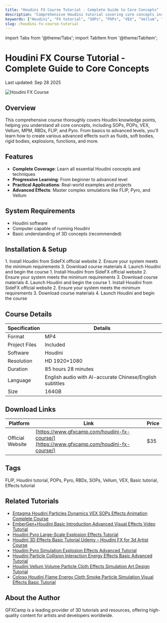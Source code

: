 ```yaml
---
title: "Houdini FX Course Tutorial - Complete Guide to Core Concepts"
description: "Comprehensive Houdini tutorial covering core concepts including SOPs, POPs, VEX, Vellum, MPM, RBDs, FLIP, and Pyro for beginners and advanced users"
keywords: ["Houdini", "FX tutorial", "SOPs", "POPs", "VEX", "Vellum", "RBDs", "FLIP", "Pyro", "3D effects", "VFX", "simulation"]
slug: /houdini-fx-course-tutorial
---
```


import Tabs from '@theme/Tabs';
import TabItem from '@theme/TabItem';

# Houdini FX Course Tutorial - Complete Guide to Core Concepts

Last updated: Sep 28 2025

![Houdini FX Course](https://www.gfxcamp.com/wp-content/uploads/2025/09/Houdini-FX-Course.jpg)

## Overview

This comprehensive course thoroughly covers Houdini knowledge points, helping you understand all core concepts, including SOPs, POPs, VEX, Vellum, MPM, RBDs, FLIP, and Pyro. From basics to advanced levels, you'll learn how to create various advanced effects such as fluids, soft bodies, rigid bodies, explosions, functions, and more.

## Features

- **Complete Coverage**: Learn all essential Houdini concepts and techniques
- **Progressive Learning**: From beginner to advanced level
- **Practical Applications**: Real-world examples and projects
- **Advanced Effects**: Master complex simulations like FLIP, Pyro, and Vellum

## System Requirements

- Houdini software
- Computer capable of running Houdini
- Basic understanding of 3D concepts (recommended)

## Installation & Setup

<Tabs>
<TabItem value="windows" label="Windows">
1. Install Houdini from SideFX official website
2. Ensure your system meets the minimum requirements
3. Download course materials
4. Launch Houdini and begin the course
</TabItem>
<TabItem value="macos" label="macOS">
1. Install Houdini from SideFX official website
2. Ensure your system meets the minimum requirements
3. Download course materials
4. Launch Houdini and begin the course
</TabItem>
<TabItem value="linux" label="Linux">
1. Install Houdini from SideFX official website
2. Ensure your system meets the minimum requirements
3. Download course materials
4. Launch Houdini and begin the course
</TabItem>
</Tabs>

## Course Details

| Specification | Details |
|---------------|---------|
| Format | MP4 |
| Project Files | Included |
| Software | Houdini |
| Resolution | HD 1920×1080 |
| Duration | 85 hours 28 minutes |
| Language | English audio with AI-accurate Chinese/English subtitles |
| Size | 164GB |

## Download Links

| Platform | Link | Price |
|----------|------|-------|
| Official Website | [https://www.gfxcamp.com/houdini-fx-course/](https://www.gfxcamp.com/houdini-fx-course/) | $35 |

## Tags

FLIP, Houdini tutorial, POPs, Pyro, RBDs, SOPs, Vellum, VEX, Basic tutorial, Effects tutorial

## Related Tutorials

- [Entagma Houdini Particles Dynamics VEX SOPs Effects Animation Complete Course](https://www.gfxcamp.com/entagma-houdini/)
- [EmberGen+Houdini Basic Introduction Advanced Visual Effects Video Tutorial](https://www.gfxcamp.com/embergen-and-houdini-advanced-techniques-for-real-time-vfx/)
- [Houdini Pyro Large-Scale Explosion Effects Tutorial](https://www.gfxcamp.com/pyro-iii-large-explosions/)
- [Houdini 3D Effects Basic Tutorial Udemy – Houdini FX for 3d Artist Course](https://www.gfxcamp.com/houdini-fx-for-3d-artist-course/)
- [Houdini Pyro Simulation Explosion Effects Advanced Tutorial](https://www.gfxcamp.com/houdini-explosions-in-depth-pyro-simulations-techniques/)
- [Houdini Particle Collision Interaction Energy Effects Basic Advanced Tutorial](https://www.gfxcamp.com/houdini-elements-particles-fx/)
- [Houdini Vellum Volume Particle Cloth Effects Simulation Art Design Tutorial](https://www.gfxcamp.com/mastering-houdini-in-art-and-design/)
- [Coloso Houdini Flame Energy Cloth Smoke Particle Simulation Visual Effects Basic Tutorial](https://www.gfxcamp.com/intro-to-high-quality-vfx-with-houdini/)

## About the Author

GFXCamp is a leading provider of 3D tutorials and resources, offering high-quality content for artists and developers worldwide.
